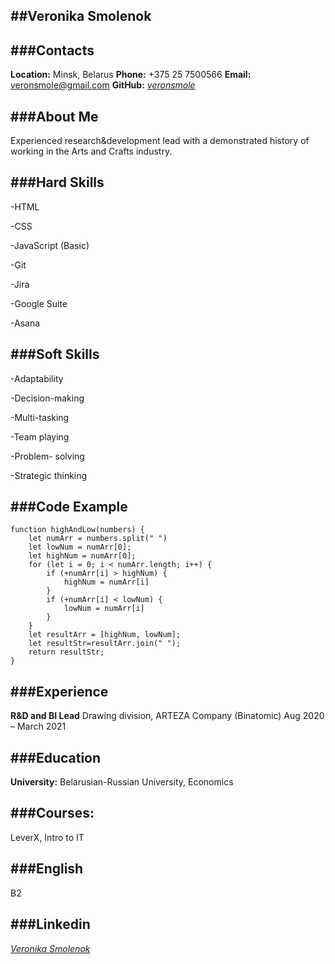 ##Veronika Smolenok
---
###Contacts
---
**Location:** Minsk, Belarus
**Phone:** +375 25 7500566
**Email:** veronsmole@gmail.com
**GitHub:** *[veronsmole](https://github.com/veronsmole)*

###About Me
---
Experienced research&development lead with a demonstrated history of working in the Arts and Crafts industry.

###Hard Skills
---
-HTML

-CSS

-JavaScript (Basic)

-Git

-Jira

-Google Suite

-Asana


###Soft Skills
---
-Adaptability

-Decision-making

-Multi-tasking

-Team playing

-Problem- solving

-Strategic thinking


###Code Example
---
    function highAndLow(numbers) {
        let numArr = numbers.split(" ")
        let lowNum = numArr[0];
        let highNum = numArr[0];
        for (let i = 0; i < numArr.length; i++) {
            if (+numArr[i] > highNum) {
                highNum = numArr[i]
            }
            if (+numArr[i] < lowNum) {
                lowNum = numArr[i]
            }
        }
        let resultArr = [highNum, lowNum];
        let resultStr=resultArr.join(" ");
        return resultStr;
    }
###Experience
---
**R&D and BI Lead**
Drawing division,
ARTEZA Company (Binatomic)
Aug 2020 – March 2021

###Education
---
**University:**  Belarusian-Russian University, Economics

###Courses:
---
LeverX, Intro to IT

###English
---
B2

###Linkedin
---
*[Veronika Smolenok](https://www.linkedin.com/in/veronika-smolenok-402889203/)*